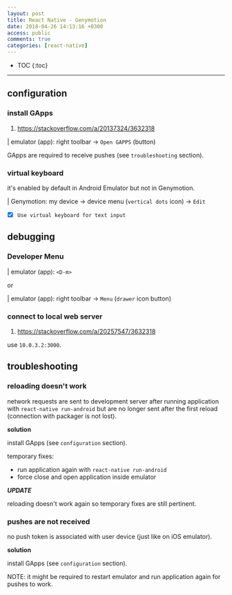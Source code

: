 ```yaml
---
layout: post
title: React Native - Genymotion
date: 2018-04-26 14:13:16 +0300
access: public
comments: true
categories: [react-native]
---
```


<!-- @format -->

<!-- more -->

<!-- prettier-ignore -->
* TOC
{:toc}
<hr>

## configuration

### install GApps

1. <https://stackoverflow.com/a/20137324/3632318>

<!-- prettier-ignore -->
| emulator (app): right toolbar → `Open GAPPS` (button)

GApps are required to receive pushes (see `troubleshooting` section).

### virtual keyboard

it's enabled by default in Android Emulator but not in Genymotion.

<!-- prettier-ignore -->
| Genymotion: my device → device menu (`vertical dots` icon) → `Edit`

- [x] `Use virtual keyboard for text input`

## debugging

### Developer Menu

<!-- prettier-ignore -->
| emulator (app): `<D-m>`

or

<!-- prettier-ignore -->
| emulator (app): right toolbar → `Menu` (`drawer` icon button)

### connect to local web server

1. <https://stackoverflow.com/a/20257547/3632318>

use `10.0.3.2:3000`.

## troubleshooting

### reloading doesn't work

network requests are sent to development server after running application with
`react-native run-android` but are no longer sent after the first reload
(connection with packager is not lost).

**solution**

install GApps (see `configuration` section).

temporary fixes:

- run application again with `react-native run-android`
- force close and open application inside emulator

**_UPDATE_**

reloading doesn't work again so temporary fixes are still pertinent.

### pushes are not received

no push token is associated with user device (just like on iOS emulator).

**solution**

install GApps (see `configuration` section).

NOTE: it might be required to restart emulator and run application again for
pushes to work.
